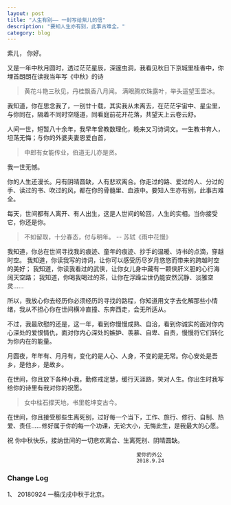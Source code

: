 ```yaml
---
layout: post
title: "人生有别—— 一封写给紫儿的信"
description: "要知人生亦有别，此事古难全。"
category: blog
---
```





紫儿，
    你好。 
    
又是一年中秋月圆时，透过茫茫星辰，深邃虫洞，我看见秋日下京城里桂香中，你埋首朗朗在读我当年写《中秋》的诗
    
 >  黄花斗艳三秋见，丹桂飘香八月闻。
    满眼腾欢珠露叶，举头遥望玉壶冰。
      


我知道，你在思念我了，一别廿十载，其实我从未离去，在茫茫宇宙中、星尘里，与你同在，隔着不同时空隧道，同看庭前花开花落，共望天上云卷云舒。

人间一世，短暂八十余年，我早年曾教数理化，晚来又习诗词文。一生教书育人，坦荡无悔；与你的外婆夫妻恩爱白首，

> 中郎有女能传业，伯道无儿亦是贤。 

我一世无憾。

你的人生还漫长。月有阴晴圆缺，人有悲欢离合。你走过的路、爱过的人、分过的手、读过的书、吹过的风，都在你的骨髓里、血液中。要知人生亦有别，此事古难全。

每天，世间都有人离开、有人出生，这是人世间的轮回，人生的实相。当你接受它，你还是你。

> 不如留取，十分春态，付与明年。  -- 苏轼《雨中花慢》

我知道，你总在世间寻找我的痕迹、童年的痕迹、抄手的温暖、诗书的点滴，穿越时空。
我知道，你读我写的诗词，让你可以感受历尽岁月悠悠而带来的跨越时空的美好；
我知道，你读我看过的武侠，让你女儿身中藏有一颗侠肝义胆的心行海阔天空路；
我知道，你喝我喝过的茶，让你在浮躁尘世仍能安然沉静、淡雅空灵......

所以，我放心你去经历你必须经历的寻找的路程，你知道用文字去化解那些小情绪，我从不担心你在世间横冲直撞、东奔西走，会无所适从。

不过，我最欣慰的还是，这一年，看到你慢慢成熟、自洽，看到你诚实的面对你内心深处的爱恨情仇，面对你内心深处的嫉妒、羡慕、自卑、自责，慢慢将它们转化为你内在的能量。


月圆夜，年年有、月月有，变化的是人心、人身，不变的是无常。你心安处是吾乡，是他乡，是故乡。

在世间，你且放下各种小我，勤修戒定慧，缓行天涯路，笑对人生。你出生时我写给你的诗里有我对你的祝愿。

> 女中柱石撑天地，书里乾坤变古今。

在世间，你且接受那些生离死别，过好每一个当下，工作、旅行、修行、自制、热爱、责任......修好属于你的每一个功课，无论大小，无悔此生，是我最大的心愿。

祝 你中秋快乐，接纳世间的一切悲欢离合、生离死别、阴晴圆缺。


                                              爱你的外公
                                              2018.9.24

### Change Log

1、 20180924 一稿戊戌中秋于北京。

